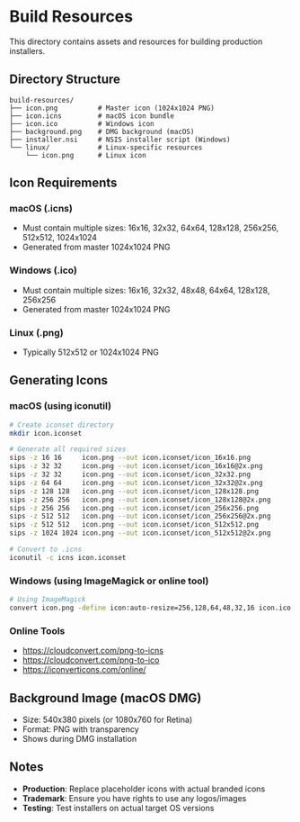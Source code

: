 # Build Resources

This directory contains assets and resources for building production installers.

## Directory Structure

```
build-resources/
├── icon.png          # Master icon (1024x1024 PNG)
├── icon.icns         # macOS icon bundle
├── icon.ico          # Windows icon
├── background.png    # DMG background (macOS)
├── installer.nsi     # NSIS installer script (Windows)
└── linux/            # Linux-specific resources
    └── icon.png      # Linux icon
```

## Icon Requirements

### macOS (.icns)
- Must contain multiple sizes: 16x16, 32x32, 64x64, 128x128, 256x256, 512x512, 1024x1024
- Generated from master 1024x1024 PNG

### Windows (.ico)
- Must contain multiple sizes: 16x16, 32x32, 48x48, 64x64, 128x128, 256x256
- Generated from master 1024x1024 PNG

### Linux (.png)
- Typically 512x512 or 1024x1024 PNG

## Generating Icons

### macOS (using iconutil)
```bash
# Create iconset directory
mkdir icon.iconset

# Generate all required sizes
sips -z 16 16     icon.png --out icon.iconset/icon_16x16.png
sips -z 32 32     icon.png --out icon.iconset/icon_16x16@2x.png
sips -z 32 32     icon.png --out icon.iconset/icon_32x32.png
sips -z 64 64     icon.png --out icon.iconset/icon_32x32@2x.png
sips -z 128 128   icon.png --out icon.iconset/icon_128x128.png
sips -z 256 256   icon.png --out icon.iconset/icon_128x128@2x.png
sips -z 256 256   icon.png --out icon.iconset/icon_256x256.png
sips -z 512 512   icon.png --out icon.iconset/icon_256x256@2x.png
sips -z 512 512   icon.png --out icon.iconset/icon_512x512.png
sips -z 1024 1024 icon.png --out icon.iconset/icon_512x512@2x.png

# Convert to .icns
iconutil -c icns icon.iconset
```

### Windows (using ImageMagick or online tool)
```bash
# Using ImageMagick
convert icon.png -define icon:auto-resize=256,128,64,48,32,16 icon.ico
```

### Online Tools
- https://cloudconvert.com/png-to-icns
- https://cloudconvert.com/png-to-ico
- https://iconverticons.com/online/

## Background Image (macOS DMG)

- Size: 540x380 pixels (or 1080x760 for Retina)
- Format: PNG with transparency
- Shows during DMG installation

## Notes

- **Production**: Replace placeholder icons with actual branded icons
- **Trademark**: Ensure you have rights to use any logos/images
- **Testing**: Test installers on actual target OS versions




